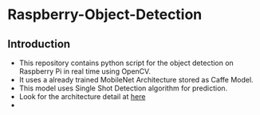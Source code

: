 # Raspberry-Object-Detection

## Introduction
* This repository contains python script for the object detection on Raspberry Pi in real time using OpenCV. 
* It uses a already trained MobileNet Architecture stored as Caffe Model. 
* This model uses Single Shot Detection algorithm for prediction.
* Look for the architecture detail at [here](https://github.com/GopiKishan14/Raspberry-Object-Detection/blob/master/MobileNetSSD_deploy.prototxt.txt)
* 
